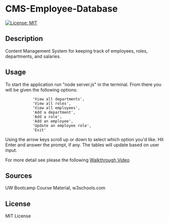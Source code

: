 # CMS-Employee-Database
[![License: MIT](https://img.shields.io/badge/License-MIT-blue.svg)](https://opensource.org/licenses/MIT)
## Description

Content Management System for keeping track of employees, roles, departments, and salaries.  

## Usage

To start the application run "node server.js" in the terminal. From there you will be given the following options: 

                'View all departments',
                'View all roles',
                'View all employees',
                'Add a department',
                'Add a role',
                'Add an employee',
                'Update an employee role',
                'Exit'

Using the arrow keys scroll up or down to select which option you'd like. Hit Enter and answer the prompt, if any. The tables will update based on user input. 

For more detail see please the following [Walkthrough Video](https://drive.google.com/file/d/1_svIlPu8M9Vl1I5qapOXAFv-xTgxuYRE/view)

## Sources
UW Bootcamp Course Material, w3schools.com 

## License
MIT License


